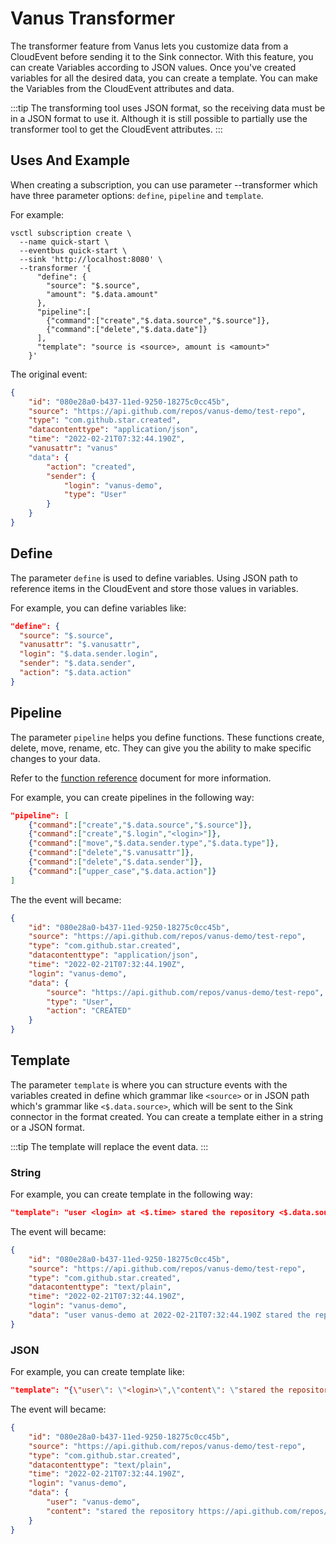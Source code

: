 # Vanus Transformer

The transformer feature from Vanus lets you customize data from a CloudEvent before sending it to the Sink connector. With this feature, you can create Variables according to JSON values. Once you've created variables for all the desired data, you can create a template. You can make the Variables from the CloudEvent attributes and data.

:::tip
The transforming tool uses JSON format, so the receiving data must be in a JSON format to use it.
Although it is still possible to partially use the transformer tool to get the CloudEvent attributes.
:::

## Uses And Example

When creating a subscription, you can use parameter --transformer which have three parameter options: `define`, `pipeline` and `template`.

For example:

```shell
vsctl subscription create \
  --name quick-start \
  --eventbus quick-start \
  --sink 'http://localhost:8080' \
  --transformer '{
      "define": {
        "source": "$.source",
        "amount": "$.data.amount"
      },
      "pipeline":[
        {"command":["create","$.data.source","$.source"]},
        {"command":["delete","$.data.date"]}
      ],
      "template": "source is <source>, amount is <amount>"
    }'
```

The original event:

```json
{
    "id": "080e28a0-b437-11ed-9250-18275c0cc45b",
    "source": "https://api.github.com/repos/vanus-demo/test-repo",
    "type": "com.github.star.created",
    "datacontenttype": "application/json",
    "time": "2022-02-21T07:32:44.190Z",
    "vanusattr": "vanus"
    "data": {
        "action": "created",
        "sender": {
            "login": "vanus-demo",
            "type": "User"
        }
    }
}
```

## Define

The parameter `define` is used to define variables. Using JSON path to reference items in the CloudEvent and store those values in variables.

For example, you can define variables like:

```json
"define": {
  "source": "$.source",
  "vanusattr": "$.vanusattr",
  "login": "$.data.sender.login",
  "sender": "$.data.sender",
  "action": "$.data.action"
}
```

## Pipeline

The parameter `pipeline` helps you define functions. These functions create, delete, move, rename, etc. They can give you the ability to make specific changes to your data.

Refer to the [function reference](function-reference.md) document for more information.

For example, you can create pipelines in the following way:

```json
"pipeline": [
    {"command":["create","$.data.source","$.source"]},
    {"command":["create","$.login","<login>"]},
    {"command":["move","$.data.sender.type","$.data.type"]},
    {"command":["delete","$.vanusattr"]},
    {"command":["delete","$.data.sender"]},
    {"command":["upper_case","$.data.action"]}
]
```

The the event will became:

```json
{
    "id": "080e28a0-b437-11ed-9250-18275c0cc45b",
    "source": "https://api.github.com/repos/vanus-demo/test-repo",
    "type": "com.github.star.created",
    "datacontenttype": "application/json",
    "time": "2022-02-21T07:32:44.190Z",
    "login": "vanus-demo",
    "data": {
        "source": "https://api.github.com/repos/vanus-demo/test-repo",
        "type": "User",
        "action": "CREATED"
    }
}
```

## Template

The parameter `template` is where you can structure events with the variables created in define which grammar like `<source>`  or in JSON path which's grammar like `<$.data.source>`, which will be sent to the Sink connector in the format created. You can create a template either in a string or a JSON format.

:::tip
The template will replace the event data.
:::

### String

For example, you can create template in the following way:

```json
"template": "user <login> at <$.time> stared the repository <$.data.source>"
```

The event will became:

```json
{
    "id": "080e28a0-b437-11ed-9250-18275c0cc45b",
    "source": "https://api.github.com/repos/vanus-demo/test-repo",
    "type": "com.github.star.created",
    "datacontenttype": "text/plain",
    "time": "2022-02-21T07:32:44.190Z",
    "login": "vanus-demo",
    "data": "user vanus-demo at 2022-02-21T07:32:44.190Z stared the repository https://api.github.com/repos/vanus-demo/test-repo"
}
```

### JSON

For example, you can create template like:

```json
"template": "{\"user\": \"<login>\",\"content\": \"stared the repository <$.data.source>\"}"
```

The event will became:

```json
{
    "id": "080e28a0-b437-11ed-9250-18275c0cc45b",
    "source": "https://api.github.com/repos/vanus-demo/test-repo",
    "type": "com.github.star.created",
    "datacontenttype": "text/plain",
    "time": "2022-02-21T07:32:44.190Z",
    "login": "vanus-demo",
    "data": {
        "user": "vanus-demo",
        "content": "stared the repository https://api.github.com/repos/vanus-demo/test-repo"
    }
}
```
